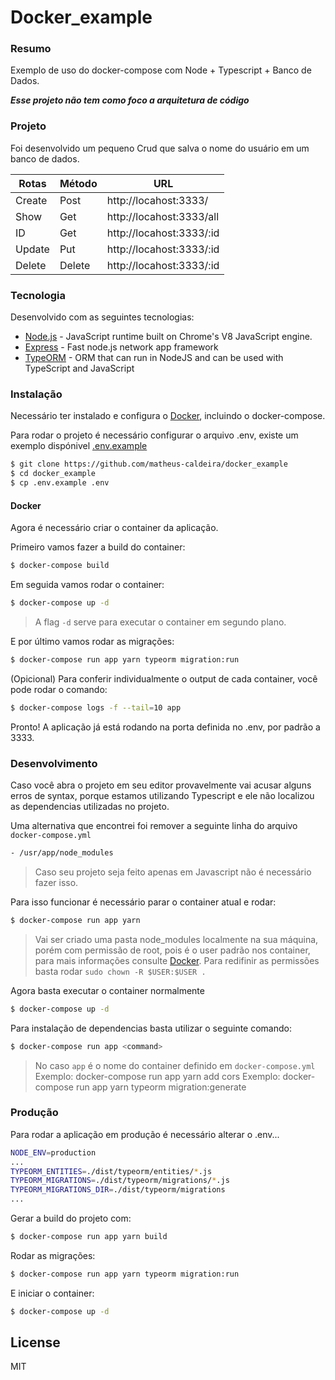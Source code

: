 # Docker_example



### Resumo
Exemplo de uso do docker-compose com Node + Typescript + Banco de Dados. 

***Esse projeto não tem como foco a arquitetura de código*** 

### Projeto

Foi desenvolvido um pequeno Crud que salva o nome do usuário em um banco de dados.

| Rotas | Método | URL |
| ------ | ------ | ------ |
| Create | Post | http://locahost:3333/ |
| Show | Get | http://locahost:3333/all |
| ID | Get | http://locahost:3333/:id |
| Update | Put | http://locahost:3333/:id |
| Delete | Delete | http://locahost:3333/:id |

### Tecnologia

Desenvolvido com as seguintes tecnologias:

* [Node.js] -  JavaScript runtime built on Chrome's V8 JavaScript engine.
* [Express] -  Fast node.js network app framework
* [TypeORM] -  ORM that can run in NodeJS and can be used with TypeScript and JavaScript


### Instalação

Necessário ter instalado e configura o [Docker], incluindo o docker-compose.

Para rodar o projeto é necessário configurar o arquivo .env, existe um exemplo dispónivel [.env.example]

```sh
$ git clone https://github.com/matheus-caldeira/docker_example
$ cd docker_example
$ cp .env.example .env
```



#### Docker

Agora é necessário criar o container da aplicação.

Primeiro vamos fazer a build do container:
```sh
$ docker-compose build
```

Em seguida vamos rodar o container:
```sh
$ docker-compose up -d
```
> A flag `-d` serve para executar o container em segundo plano.

E por último vamos rodar as migrações:
```sh
$ docker-compose run app yarn typeorm migration:run
```

(Opicional) Para conferir individualmente o output de cada container, você pode rodar o comando:
```sh
$ docker-compose logs -f --tail=10 app
```

Pronto! A aplicação já está rodando na porta definida no .env, por padrão a 3333.
### Desenvolvimento 
Caso você abra o projeto em seu editor provavelmente vai acusar alguns erros de syntax, porque estamos utilizando Typescript e ele não localizou as dependencias utilizadas no projeto.

Uma alternativa que encontrei foi remover a seguinte linha do arquivo `docker-compose.yml`
```sh
- /usr/app/node_modules
```
> Caso seu projeto seja feito apenas em Javascript não é necessário fazer isso.

Para isso funcionar é necessário parar o container atual e rodar:
```sh
$ docker-compose run app yarn
```
> Vai ser criado uma pasta node_modules localmente na sua máquina, porém com permissão de root, pois é o user padrão nos container, para mais informações consulte [Docker].
> Para redifinir as permissões basta rodar `sudo chown -R $USER:$USER .`

Agora basta executar o container normalmente
```sh
$ docker-compose up -d
```

Para instalação de dependencias basta utilizar o seguinte comando:
```sh
$ docker-compose run app <command>
```
> No caso `app` é o nome do container definido em `docker-compose.yml`
> Exemplo: docker-compose run app yarn add cors
> Exemplo: docker-compose run app yarn typeorm migration:generate 

### Produção
Para rodar a aplicação em produção é necessário alterar o .env...

```sh
NODE_ENV=production
...
TYPEORM_ENTITIES=./dist/typeorm/entities/*.js
TYPEORM_MIGRATIONS=./dist/typeorm/migrations/*.js
TYPEORM_MIGRATIONS_DIR=./dist/typeorm/migrations
...
```

Gerar a build do projeto com:
```sh
$ docker-compose run app yarn build
```

Rodar as migrações:
```sh
$ docker-compose run app yarn typeorm migration:run
```

E iniciar o container:
```sh
$ docker-compose up -d
```

License
----

MIT


[//]: #
   [Node.js]: <http://nodejs.org>
   [Express]: <https://expressjs.com/>
   [Docker]: <https://docker.com/>
   [TypeORM]: <https://typeorm.io/#/>
   [.env.example]: <https://github.com/matheus-caldeira/docker_example/blob/main/.env.example>
   
